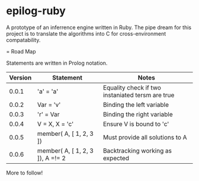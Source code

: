 epilog-ruby
===========

A prototype of an inferrence engine written in Ruby.  The pipe dream for this project is to translate the algorithms into C for cross-environment compatability.

= Road Map

Statements are written in Prolog notation.

| Version		| Statement  | Notes																						|
|-----------|------------|--------------------------------------------------|
| 0.0.1			|  'a' = 'a' | Equality check if two instaniated tersm are true	|
| 0.0.2			|  Var = 'v' | Binding the left variable												|
| 0.0.3			|  'r' = Var | Binding the right variable												|
| 0.0.4		  |	V = X, X = 'c' | Ensure V is bound to 'c'										  |
| 0.0.5		  | member( A, [ 1, 2, 3 ]) | Must provide all solutions to A		  |
| 0.0.6		  | member( A, [ 1, 2, 3 ]), A =!= 2 | Backtracking working as expected |

More to follow!

